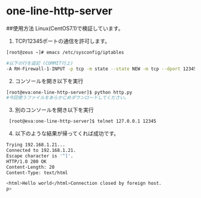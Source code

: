 # one-line-http-server

##使用方法
Linux(CentOS7.1)で検証しています。

1. TCP/12345ポートの通信を許可します。
  ```sh
  [root@zeus ~]# emacs /etc/sysconfig/iptables

  #以下の行を追記 (COMMIT行上)
  -A RH-Firewall-1-INPUT -p tcp -m state --state NEW -m tcp --dport 12345 -j ACCEPT
  ```

2. コンソールを開き以下を実行
  ```sh
  [root@eva:one-line-http-server]$ python http.py
  #今回使うファイルをあらかじめダウンロードしてください。
  ```

3. 別のコンソールを開き以下を実行
  ```sh
   [root@eva:one-line-http-server]$ telnet 127.0.0.1 12345
  ```

4. 以下のような結果が帰ってくれば成功です。
  ```sh
  Trying 192.168.1.21...
  Connected to 192.168.1.21.
  Escape character is '^]'.
  HTTP/1.0 200 OK
  Content-Length: 20
  Content-Type: text/html

  <html>Hello world</html>Connection closed by foreign host.
p>

  ```
  